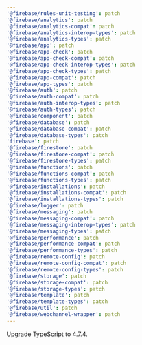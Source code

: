 ```yaml
---
'@firebase/rules-unit-testing': patch
'@firebase/analytics': patch
'@firebase/analytics-compat': patch
'@firebase/analytics-interop-types': patch
'@firebase/analytics-types': patch
'@firebase/app': patch
'@firebase/app-check': patch
'@firebase/app-check-compat': patch
'@firebase/app-check-interop-types': patch
'@firebase/app-check-types': patch
'@firebase/app-compat': patch
'@firebase/app-types': patch
'@firebase/auth': patch
'@firebase/auth-compat': patch
'@firebase/auth-interop-types': patch
'@firebase/auth-types': patch
'@firebase/component': patch
'@firebase/database': patch
'@firebase/database-compat': patch
'@firebase/database-types': patch
'firebase': patch
'@firebase/firestore': patch
'@firebase/firestore-compat': patch
'@firebase/firestore-types': patch
'@firebase/functions': patch
'@firebase/functions-compat': patch
'@firebase/functions-types': patch
'@firebase/installations': patch
'@firebase/installations-compat': patch
'@firebase/installations-types': patch
'@firebase/logger': patch
'@firebase/messaging': patch
'@firebase/messaging-compat': patch
'@firebase/messaging-interop-types': patch
'@firebase/messaging-types': patch
'@firebase/performance': patch
'@firebase/performance-compat': patch
'@firebase/performance-types': patch
'@firebase/remote-config': patch
'@firebase/remote-config-compat': patch
'@firebase/remote-config-types': patch
'@firebase/storage': patch
'@firebase/storage-compat': patch
'@firebase/storage-types': patch
'@firebase/template': patch
'@firebase/template-types': patch
'@firebase/util': patch
'@firebase/webchannel-wrapper': patch
---
```


Upgrade TypeScript to 4.7.4.
